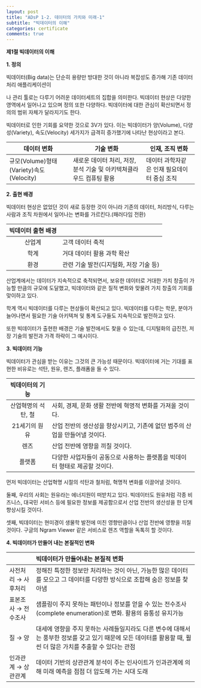 ```yaml
---
layout: post
title: "ADsP 1-2. 데이터의 가치와 미래-1"
subtitle: "빅데이터의 이해"
categories: certificate
comments: true
---
```


**제1절 빅데이터의 이해**

**1. 정의**

빅데이터(Big data)는 단순히 용량만 방대한 것이 아니라 복잡성도 증가해 기존 데이터 처리 애플리케이션이

나 관리 툴로는 다루기 어려운 데이터세트의 집합을 의미한다. 빅데이터 현상은 다양한 영역에서 일어나고 있으며 정의 또한 다양하다. 빅데이터에 대한 관심이 확산되면서 정의의 범위 자체가 달라지기도 한다. 

빅데이터로 인한 기회를 요약한 것으로 3V가 있다. 이는 빅데이터가 양(Volume), 다양성(Variety), 속도(Velocity) 세가지가 급격히 증가했기에 나타난 현상이라고 본다.

| **데이터 변화**                         | **기술 변화**                                                | **인재, 조직 변화**                         |
| --------------------------------------- | ------------------------------------------------------------ | ------------------------------------------- |
| 규모(Volume)형태(Variety)속도(Velocity) | 새로운 데이터 처리, 저장, 분석 기술 및 아키텍쳐클라우드 컴퓨팅 활용 | 데이터 과학자같은 인재 필요데이터 중심 조직 |

**2. 출현 배경**

빅데이터 현상은 없었던 것이 새로 등장한 것이 아니라 기존의 데이터, 처리방식, 다루는 사람과 조직 차원에서 일어나는 변화를 가르킨다.(패러다임 전환)

| **빅데이터 출현 배경** |                                        |
| :--------------------: | -------------------------------------- |
|         산업계         | 고객 데이터 축적                       |
|          학계          | 거대 데이터 활용 과학 확산             |
|          환경          | 관련 기술 발전(디지털화, 저장 기술 등) |

산업계에서는 데이터가 지속적으로 축적되면서, 보유한 데이터로 거대한 가치 창출이 가능할 만큼의 규모에 도달했고, 빅데이터와 같은 질적 변화와 맞물려 가치 창출의 기회를 맞이하고 있다.

학계 역시 빅데이터를 다루는 현상들이 확산되고 있다. 빅데이터를 다루는 학문, 분야가 늘어나면서 필요한 기술 아키텍쳐 및 통계 도구들도 지속적으로 발전하고 있다.

또한 빅데이터가 출현한 배경은 기술 발전에서도 찾을 수 있는데, 디지털화의 급진전, 저장 기술의 발전과 가격 하락이 그 예시이다.



**3. 빅데이터 기능**

빅데이터가 관심을 받는 이유는 그것의 큰 가능성 때문이다. 빅데이터에 거는 기대를 표현한 비유로는 석탄, 원유, 렌즈, 플래폼을 들 수 있다.

| **빅데이터의 기능** |                                                              |
| :-----------------: | ------------------------------------------------------------ |
| 산업혁명의 석탄, 철 | 사회, 경제, 문화 생활 전반에 혁명적 변화를 가져올 것이다.    |
|    21세기의 원유    | 산업 전반의 생산성을 향상시키고, 기존에 없던 범주의 산업을 만들어낼 것이다. |
|        렌즈         | 산업 전반에 영향을 끼칠 것이다.                              |
|       플랫폼        | 다양한 사업자들이 공동으로 사용하는 플랫폼을 빅데이터 형태로 제공할 것이다. |

먼저 빅데이터는 산업혁명 시절의 석탄과 철처럼, 혁명적 변화를 이끌어낼 것이다.

둘째, 우리의 사회는 원유라는 에너지원이 떠받치고 있다. 빅데이터도 원유처럼 각종 비즈니스, 대국민 서비스 등에 필요한 정보를 제공함으로서 산업 전반의 생산성을 한 단계 향상시킬 것이다.

셋째, 빅데이터는 현미경이 생물학 발전에 미친 영향만큼이나 산업 전반에 영향을 끼칠 것이다. 구글의 Ngram Viewer 같은 서비스로 렌즈 역할을 독톡히 할 것이다.



**4. 빅데이터가 만들어 내는 본질적인 변화**

|                         | **빅데이터가 만들어내는 본질적 변화**                        |
| ----------------------- | :----------------------------------------------------------- |
| 사전처리 →     사후처리 | 정해진 특정한 정보만 처리하는 것이 아닌, 가능한 많은 데이터를 모으고 그 데이터를 다양한 방식으로 조합해 숨은 정보를 찾아냄 |
| 표본조사 → 전수조사     | 샘플링이 주지 못하는 패턴이나 정보를 얻을 수 있는 전수조사(complete enumeration)로 변화. 활용의 융통성 유지가능 |
| 질 → 양                 | 대세에 영향을 주지 못하는 사례들일지라도 다른 변수에 대해서는 풍부한 정보를 갖고 있기 때문에 모든 데이터를 활용할 때, 훨씬 더 많은 가치를 추출할 수 있다는 관점 |
| 인과관계 → 상관관계     | 데이터 기반의 상관관계 분석이 주는 인사이트가 인과관계에 의해 미래 예측을 점점 더 압도해 가는 시대 도래 |